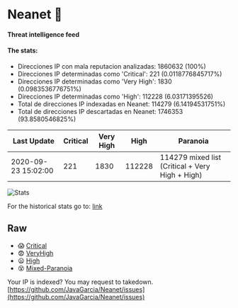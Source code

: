 # Neanet :hocho:
#### Threat intelligence feed
#### The stats:

- Direcciones IP con mala reputacion analizadas: 1860632 (100%)
- Direcciones IP determinadas como 'Critical':  221 (0.0118776845717%)
- Direcciones IP determinadas como 'Very High':  1830 (0.0983536776751%)
- Direcciones IP determinadas como 'High':  112228 (6.03171395526)
- Total de direcciones IP indexadas en Neanet:  114279 (6.14194531751%)
- Total de direcciones IP descartadas en Neanet:  1746353 (93.8580546825%)

| Last Update | Critical | Very High | High | Paranoia |
| --- | --- | --- | --- | --- |
| 2020-09-23 15:02:00 | 221 | 1830 | 112228 | 114279 mixed list (Critical + Very High + High)|

![Stats](https://docs.google.com/spreadsheets/d/e/2PACX-1vSnaNMIXVabIpDJjufMlzH7poXnshF3mgd8Is1g9ytUEzVsP5my4Trn8f-xkoLLQ38xpL3HtmUexLo6/pubchart?oid=501124687&format=image)

For the historical stats go to: [link](/stats.csv)
## Raw
- :scream: [Critical](https://raw.githubusercontent.com/JavaGarcia/Neanet/master/blacklists/neanet_critical.txt)
- :fearful: [VeryHigh](https://raw.githubusercontent.com/JavaGarcia/Neanet/master/blacklists/neanet_veryHigh.txtt)
- :frowning: [High](https://raw.githubusercontent.com/JavaGarcia/Neanet/master/blacklists/neanet_high.txt)
- :dizzy_face: [Mixed-Paranoia](https://raw.githubusercontent.com/JavaGarcia/Neanet/master/blacklists/neanet_all.txt)


Your IP is indexed? You may request to takedown. [https://github.com/JavaGarcia/Neanet/issues](https://github.com/JavaGarcia/Neanet/issues)



















































































































































































































































































































































































































































































































































































































































































































































































































































































































































































































